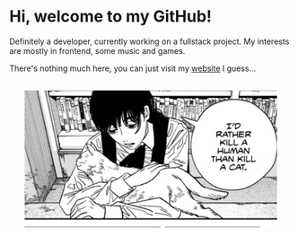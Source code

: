 <h1>Hi, welcome to my GitHub!</h1>
<p>Definitely a developer, currently working on a fullstack project. My interests are mostly in frontend, some music and games.</p>
<p>There's nothing much here, you can just visit my <a href="https://justizha.netlify.app/">website</a> I guess...</p>
<br>
<div align="center">
  <img src="https://github.com/justizha/random_images/blob/main/cat.jpg?raw=true" alt="cat" width="450">
</div>
